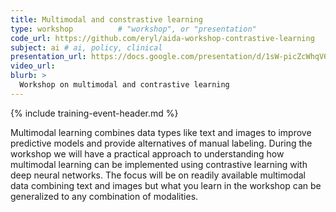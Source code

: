 ```yaml
---
title: Multimodal and constrastive learning
type: workshop          # "workshop", or "presentation"
code_url: https://github.com/eryl/aida-workshop-contrastive-learning
subject: ai # ai, policy, clinical
presentation_url: https://docs.google.com/presentation/d/1sW-picZcWhqV6zCjJKGGqgLQaD2pdfMJ/edit?usp=sharing&ouid=116285713938211495704&rtpof=true&sd=true
video_url:
blurb: >
  Workshop on multimodal and contrastive learning
---
```


{% include training-event-header.md %}


Multimodal learning combines data types like text and images to improve predictive models and provide alternatives of manual labeling. During the workshop we will have a practical approach to understanding how multimodal learning can be implemented using contrastive learning with deep neural networks. The focus will be on readily available multimodal data combining text and images but what you learn in the workshop can be generalized to any combination of modalities.